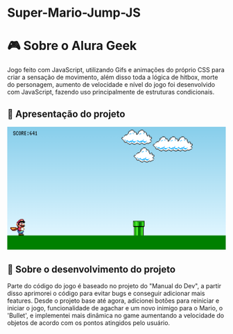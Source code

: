 # Super-Mario-Jump-JS

# 🎮 Sobre o Alura Geek
Jogo feito com JavaScript, utilizando Gifs e animações do próprio CSS para criar a sensação de movimento, além disso toda a lógica de hitbox, morte do personagem, aumento de velocidade e nível do jogo foi desenvolvido com JavaScript, fazendo uso principalmente de estruturas condicionais.

## 📄 Apresentação do projeto
<img src="imgs/screenshot-mario-jump.png">

## 📁 Sobre o desenvolvimento do projeto
Parte do código do jogo é baseado no projeto do "Manual do Dev", a partir disso aprimorei o código para evitar bugs e conseguir adicionar mais features. Desde o projeto base até agora, adicionei botões para reiniciar e iniciar o jogo, funcionalidade de agachar e um novo inimigo para o Mario, o 'Bullet', e implementei mais dinâmica no game aumentando a velocidade do objetos de acordo com os pontos atingidos pelo usuário.
